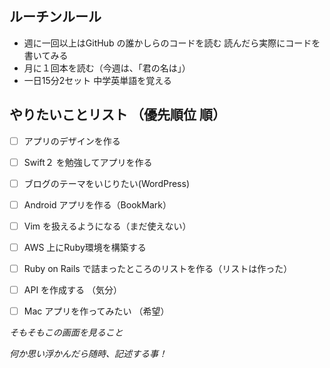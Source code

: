 ## ルーチンルール
 - 週に一回以上はGitHub の誰かしらのコードを読む 読んだら実際にコードを書いてみる
 - 月に１回本を読む（今週は、「君の名は」）
 - 一日15分2セット 中学英単語を覚える

## やりたいことリスト （優先順位 順）
 - [ ] アプリのデザインを作る
 - [ ] Swift２ を勉強してアプリを作る
 - [ ] ブログのテーマをいじりたい(WordPress)
 - [ ] Android アプリを作る（BookMark） 
 - [ ] Vim を扱えるようになる（まだ使えない）
 - [ ] AWS 上にRuby環境を構築する
 - [ ] Ruby on Rails で詰まったところのリストを作る（リストは作った）
 - [ ] API を作成する （気分）
 - [ ] Mac アプリを作ってみたい （希望）


*そもそもこの画面を見ること*

*何か思い浮かんだら随時、記述する事！* 

